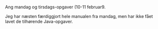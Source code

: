 Ang mandag og tirsdags-opgaver (10-11 februar9.

Jeg har næsten færdiggjort hele manualen fra mandag, men har ikke fået lavet de tilhørende Java-opgaver.
